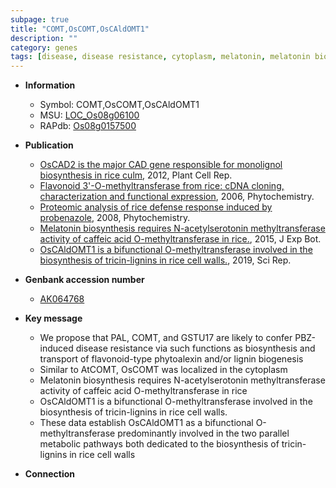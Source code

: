 ```yaml
---
subpage: true
title: "COMT,OsCOMT,OsCAldOMT1"
description: ""
category: genes
tags: [disease, disease resistance, cytoplasm, melatonin, melatonin biosynthesis, methyltransferase, cell wall]
---
```


* **Information**  
    + Symbol: COMT,OsCOMT,OsCAldOMT1  
    + MSU: [LOC_Os08g06100](http://rice.plantbiology.msu.edu/cgi-bin/ORF_infopage.cgi?orf=LOC_Os08g06100)  
    + RAPdb: [Os08g0157500](http://rapdb.dna.affrc.go.jp/viewer/gbrowse_details/irgsp1?name=Os08g0157500)  

* **Publication**  
    + [OsCAD2 is the major CAD gene responsible for monolignol biosynthesis in rice culm](http://www.ncbi.nlm.nih.gov/pubmed?term=OsCAD2+is+the+major+CAD+gene+responsible+for+monolignol+biosynthesis+in+rice+culm%5BTitle%5D), 2012, Plant Cell Rep.
    + [Flavonoid 3'-O-methyltransferase from rice: cDNA cloning, characterization and functional expression](http://www.ncbi.nlm.nih.gov/pubmed?term=Flavonoid+3'-O-methyltransferase+from+rice:+cDNA+cloning,+characterization+and+functional+expression%5BTitle%5D), 2006, Phytochemistry.
    + [Proteomic analysis of rice defense response induced by probenazole](http://www.ncbi.nlm.nih.gov/pubmed?term=Proteomic+analysis+of+rice+defense+response+induced+by+probenazole%5BTitle%5D), 2008, Phytochemistry.
    + [Melatonin biosynthesis requires N-acetylserotonin methyltransferase activity of caffeic acid O-methyltransferase in rice.](http://www.ncbi.nlm.nih.gov/pubmed?term=Melatonin+biosynthesis+requires+N-acetylserotonin+methyltransferase+activity+of+caffeic+acid+O-methyltransferase+in+rice.%5BTitle%5D), 2015, J Exp Bot.
    + [OsCAldOMT1 is a bifunctional O-methyltransferase involved in the biosynthesis of tricin-lignins in rice cell walls.](http://www.ncbi.nlm.nih.gov/pubmed?term=OsCAldOMT1+is+a+bifunctional+O-methyltransferase+involved+in+the+biosynthesis+of+tricin-lignins+in+rice+cell+walls.%5BTitle%5D), 2019, Sci Rep.

* **Genbank accession number**  
    + [AK064768](http://www.ncbi.nlm.nih.gov/nuccore/AK064768)

* **Key message**  
    + We propose that PAL, COMT, and GSTU17 are likely to confer PBZ-induced disease resistance via such functions as biosynthesis and transport of flavonoid-type phytoalexin and/or lignin biogenesis
    + Similar to AtCOMT, OsCOMT was localized in the cytoplasm
    + Melatonin biosynthesis requires N-acetylserotonin methyltransferase activity of caffeic acid O-methyltransferase in rice
    + OsCAldOMT1 is a bifunctional O-methyltransferase involved in the biosynthesis of tricin-lignins in rice cell walls.
    + These data establish OsCAldOMT1 as a bifunctional O-methyltransferase predominantly involved in the two parallel metabolic pathways both dedicated to the biosynthesis of tricin-lignins in rice cell walls

* **Connection**  



